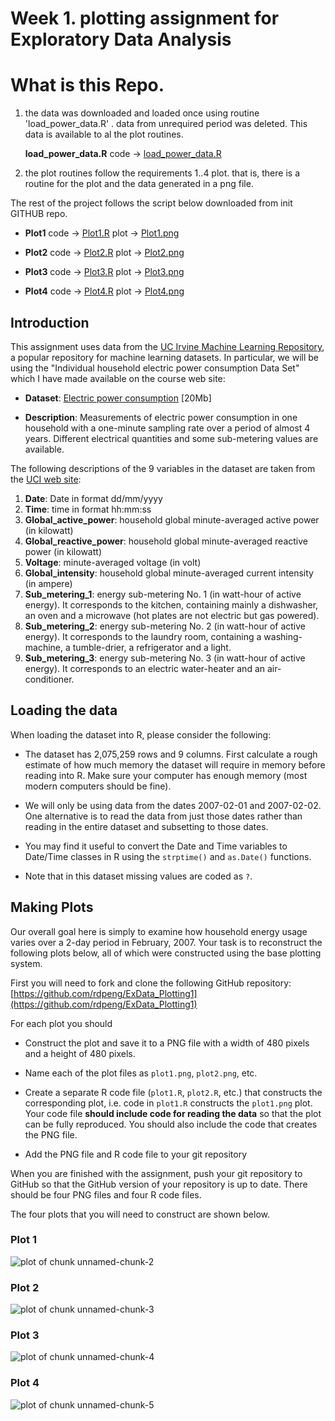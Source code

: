 # Week 1. plotting assignment for Exploratory Data Analysis

# What is this Repo.
1. the data was downloaded and loaded once using routine 'load_power_data.R' . data from unrequired period was deleted. This data is available to al the plot routines.

   <b>load_power_data.R</b>   code -> 
  <a href="https://github.com/tonycaine/ExData_Plotting1/blob/master/load_power_data.R">   load_power_data.R</a>


2. the plot routines follow the requirements 1..4 plot. that is, there is a routine for the plot and the data generated in a png file.

The rest of the project follows the script below downloaded from init GITHUB repo.

* <b>Plot1</b>   code -> 
  <a href="https://github.com/tonycaine/ExData_Plotting1/blob/master/plot1.R">   Plot1.R</a>
 plot ->   <a href="https://github.com/tonycaine/ExData_Plotting1/blob/master/plot1.png">Plot1.png</a> 

* <b>Plot2</b>   code -> 
  <a href="https://github.com/tonycaine/ExData_Plotting1/blob/master/plot2.R">   Plot2.R</a>
 plot ->   <a href="https://github.com/tonycaine/ExData_Plotting1/blob/master/plot2.png">Plot2.png</a> 

* <b>Plot3</b>   code -> 
  <a href="https://github.com/tonycaine/ExData_Plotting1/blob/master/plot3.R">   Plot3.R</a>
 plot ->   <a href="https://github.com/tonycaine/ExData_Plotting1/blob/master/plot3.png">Plot3.png</a> 

* <b>Plot4</b>   code -> 
  <a href="https://github.com/tonycaine/ExData_Plotting1/blob/master/plot4.R">   Plot4.R</a>
 plot ->   <a href="https://github.com/tonycaine/ExData_Plotting1/blob/master/plot4.png">Plot4.png</a> 





## Introduction

This assignment uses data from
the <a href="http://archive.ics.uci.edu/ml/">UC Irvine Machine
Learning Repository</a>, a popular repository for machine learning
datasets. In particular, we will be using the "Individual household
electric power consumption Data Set" which I have made available on
the course web site:


* <b>Dataset</b>: <a href="https://d396qusza40orc.cloudfront.net/exdata%2Fdata%2Fhousehold_power_consumption.zip">Electric power consumption</a> [20Mb]

* <b>Description</b>: Measurements of electric power consumption in
one household with a one-minute sampling rate over a period of almost
4 years. Different electrical quantities and some sub-metering values
are available.


The following descriptions of the 9 variables in the dataset are taken
from
the <a href="https://archive.ics.uci.edu/ml/datasets/Individual+household+electric+power+consumption">UCI
web site</a>:

<ol>
<li><b>Date</b>: Date in format dd/mm/yyyy </li>
<li><b>Time</b>: time in format hh:mm:ss </li>
<li><b>Global_active_power</b>: household global minute-averaged active power (in kilowatt) </li>
<li><b>Global_reactive_power</b>: household global minute-averaged reactive power (in kilowatt) </li>
<li><b>Voltage</b>: minute-averaged voltage (in volt) </li>
<li><b>Global_intensity</b>: household global minute-averaged current intensity (in ampere) </li>
<li><b>Sub_metering_1</b>: energy sub-metering No. 1 (in watt-hour of active energy). It corresponds to the kitchen, containing mainly a dishwasher, an oven and a microwave (hot plates are not electric but gas powered). </li>
<li><b>Sub_metering_2</b>: energy sub-metering No. 2 (in watt-hour of active energy). It corresponds to the laundry room, containing a washing-machine, a tumble-drier, a refrigerator and a light. </li>
<li><b>Sub_metering_3</b>: energy sub-metering No. 3 (in watt-hour of active energy). It corresponds to an electric water-heater and an air-conditioner.</li>
</ol>

## Loading the data





When loading the dataset into R, please consider the following:

* The dataset has 2,075,259 rows and 9 columns. First
calculate a rough estimate of how much memory the dataset will require
in memory before reading into R. Make sure your computer has enough
memory (most modern computers should be fine).

* We will only be using data from the dates 2007-02-01 and
2007-02-02. One alternative is to read the data from just those dates
rather than reading in the entire dataset and subsetting to those
dates.

* You may find it useful to convert the Date and Time variables to
Date/Time classes in R using the `strptime()` and `as.Date()`
functions.

* Note that in this dataset missing values are coded as `?`.


## Making Plots

Our overall goal here is simply to examine how household energy usage
varies over a 2-day period in February, 2007. Your task is to
reconstruct the following plots below, all of which were constructed
using the base plotting system.

First you will need to fork and clone the following GitHub repository:
[https://github.com/rdpeng/ExData_Plotting1](https://github.com/rdpeng/ExData_Plotting1)


For each plot you should

* Construct the plot and save it to a PNG file with a width of 480
pixels and a height of 480 pixels.

* Name each of the plot files as `plot1.png`, `plot2.png`, etc.

* Create a separate R code file (`plot1.R`, `plot2.R`, etc.) that
constructs the corresponding plot, i.e. code in `plot1.R` constructs
the `plot1.png` plot. Your code file **should include code for reading
the data** so that the plot can be fully reproduced. You should also
include the code that creates the PNG file.

* Add the PNG file and R code file to your git repository

When you are finished with the assignment, push your git repository to
GitHub so that the GitHub version of your repository is up to
date. There should be four PNG files and four R code files.


The four plots that you will need to construct are shown below. 


### Plot 1


![plot of chunk unnamed-chunk-2](figure/unnamed-chunk-2.png) 


### Plot 2

![plot of chunk unnamed-chunk-3](figure/unnamed-chunk-3.png) 


### Plot 3

![plot of chunk unnamed-chunk-4](figure/unnamed-chunk-4.png) 


### Plot 4

![plot of chunk unnamed-chunk-5](figure/unnamed-chunk-5.png) 

